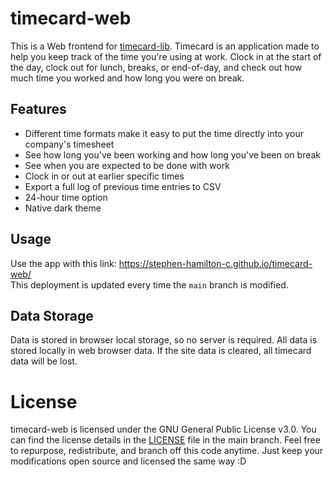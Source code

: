 # timecard-web

This is a Web frontend for [timecard-lib](https://github.com/Stephen-Hamilton-C/timecard-lib).
Timecard is an application made to help you keep track of the time you're using at work.
Clock in at the start of the day, clock out for lunch, breaks, or end-of-day,
and check out how much time you worked and how long you were on break.

## Features
- Different time formats make it easy to put the time directly into your company's timesheet
- See how long you've been working and how long you've been on break
- See when you are expected to be done with work
- Clock in or out at earlier specific times
- Export a full log of previous time entries to CSV
- 24-hour time option
- Native dark theme

## Usage
Use the app with this link: https://stephen-hamilton-c.github.io/timecard-web/  
This deployment is updated every time the `main` branch is modified.

## Data Storage
Data is stored in browser local storage, so no server is required.
All data is stored locally in web browser data.
If the site data is cleared, all timecard data will be lost.

# License
timecard-web is licensed under the GNU General Public License v3.0. You can find the license details in the [LICENSE](https://github.com/Stephen-Hamilton-C/timecard-web/blob/main/LICENSE) file in the main branch. Feel free to repurpose, redistribute, and branch off this code anytime. Just keep your modifications open source and licensed the same way :D
